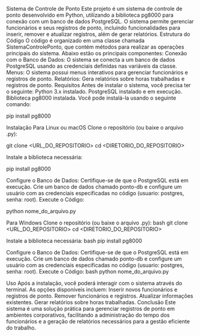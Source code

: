 Sistema de Controle de Ponto
Este projeto é um sistema de controle de ponto desenvolvido em Python, utilizando a biblioteca pg8000 para conexão com um banco de dados PostgreSQL. O sistema permite gerenciar funcionários e seus registros de ponto, incluindo funcionalidades para inserir, remover e atualizar registros, além de gerar relatórios.
Estrutura do Código
O código é organizado em uma classe chamada SistemaControlePonto, que contém métodos para realizar as operações principais do sistema. Abaixo estão os principais componentes:
Conexão com o Banco de Dados: O sistema se conecta a um banco de dados PostgreSQL usando as credenciais definidas nas variáveis da classe.
Menus: O sistema possui menus interativos para gerenciar funcionários e registros de ponto.
Relatórios: Gera relatórios sobre horas trabalhadas e registros de ponto.
Requisitos
Antes de instalar o sistema, você precisa ter o seguinte:
Python 3.x instalado.
PostgreSQL instalado e em execução.
Biblioteca pg8000 instalada. Você pode instalá-la usando o seguinte comando:

pip install pg8000

Instalação
Para Linux ou macOS
Clone o repositório (ou baixe o arquivo .py):

git clone <URL_DO_REPOSITORIO>
cd <DIRETORIO_DO_REPOSITORIO>

Instale a biblioteca necessária:

pip install pg8000

Configure o Banco de Dados:
Certifique-se de que o PostgreSQL está em execução.
Crie um banco de dados chamado ponto-db e configure um usuário com as credenciais especificadas no código (usuario: postgres, senha: root).
Execute o Código:

python nome_do_arquivo.py

Para Windows
Clone o repositório (ou baixe o arquivo .py):
bash
git clone <URL_DO_REPOSITORIO>
cd <DIRETORIO_DO_REPOSITORIO>

Instale a biblioteca necessária:
bash
pip install pg8000

Configure o Banco de Dados:
Certifique-se de que o PostgreSQL está em execução.
Crie um banco de dados chamado ponto-db e configure um usuário com as credenciais especificadas no código (usuario: postgres, senha: root).
Execute o Código:
bash
python nome_do_arquivo.py

Uso
Após a instalação, você poderá interagir com o sistema através do terminal. As opções disponíveis incluem:
Inserir novos funcionários e registros de ponto.
Remover funcionários e registros.
Atualizar informações existentes.
Gerar relatórios sobre horas trabalhadas.
Conclusão
Este sistema é uma solução prática para gerenciar registros de ponto em ambientes corporativos,
facilitando a administração do tempo dos funcionários e a geração de relatórios necessários para a gestão eficiente do trabalho.
